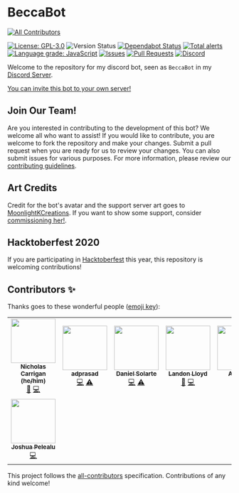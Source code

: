 # BeccaBot

<!-- ALL-CONTRIBUTORS-BADGE:START - Do not remove or modify this section -->

[![All Contributors](https://img.shields.io/badge/all_contributors-8-orange.svg?style=flat-square)](#contributors-)

<!-- ALL-CONTRIBUTORS-BADGE:END -->

[![License: GPL-3.0](https://img.shields.io/github/license/nhcarrigan/BeccaBot?color=purple)](https://opensource.org/licenses/MIT)
![Version Status](https://img.shields.io/github/package-json/v/nhcarrigan/BeccaBot/main)
[![Dependabot Status](https://api.dependabot.com/badges/status?host=github&repo=nhcarrigan/BeccaBot)](https://dependabot.com)
[![Total alerts](https://img.shields.io/lgtm/alerts/g/nhcarrigan/BeccaBot.svg?logo=lgtm&logoWidth=18)](https://lgtm.com/projects/g/nhcarrigan/BeccaBot/alerts/)
[![Language grade: JavaScript](https://img.shields.io/lgtm/grade/javascript/g/nhcarrigan/BeccaBot.svg?logo=lgtm&logoWidth=18)](https://lgtm.com/projects/g/nhcarrigan/BeccaBot/context:javascript)
[![Issues](https://img.shields.io/github/issues/nhcarrigan/BeccaBot)](https://github.com/nhcarrigan/BeccaBot/issues)
[![Pull Requests](https://img.shields.io/github/issues-pr/nhcarrigan/BeccaBot)](https://github.com/nhcarrigan/BeccaBot/pulls)
[![Discord](https://img.shields.io/discord/710307364556767283)](https://discord.gg/PHqDbkg)

Welcome to the repository for my discord bot, seen as `BeccaBot` in my [Discord Server](https://discord.gg/PHqDbkg).

[You can invite this bot to your own server!](https://discord.com/oauth2/authorize?client_id=716707753090875473&scope=bot&permissions=268495990)

## Join Our Team!

Are you interested in contributing to the development of this bot? We welcome all who want to assist! If you would like to contribute, you are welcome to fork the repository and make your changes. Submit a pull request when you are ready for us to review your changes. You can also submit issues for various purposes. For more information, please review our [contributing guidelines](./CONTRIBUTING.md).

## Art Credits

Credit for the bot's avatar and the support server art goes to [MoonlightKCreations](https://www.instagram.com/moonlightkcreations/). If you want to show some support, consider [commissioning her!](https://meitanteimoonlight.wixsite.com/moonlightkcreations/commissions).

## Hacktoberfest 2020

If you are participating in [Hacktoberfest](https://hacktoberfest.digitalocean.com/) this year, this repository is welcoming contributions!

## Contributors ✨

Thanks goes to these wonderful people ([emoji key](https://allcontributors.org/docs/en/emoji-key)):

<!-- ALL-CONTRIBUTORS-LIST:START - Do not remove or modify this section -->
<!-- prettier-ignore-start -->
<!-- markdownlint-disable -->
<table>
  <tr>
    <td align="center"><a href="http://www.nhcarrigan.com"><img src="https://avatars1.githubusercontent.com/u/63889819?v=4" width="100px;" alt=""/><br /><sub><b>Nicholas Carrigan (he/him)</b></sub></a><br /><a href="#projectManagement-nhcarrigan" title="Project Management">📆</a> <a href="https://github.com/nhcarrigan/BeccaBot/commits?author=nhcarrigan" title="Code">💻</a></td>
    <td align="center"><a href="https://github.com/adprasad"><img src="https://avatars2.githubusercontent.com/u/2387136?v=4" width="100px;" alt=""/><br /><sub><b>adprasad</b></sub></a><br /><a href="https://github.com/nhcarrigan/BeccaBot/commits?author=adprasad" title="Code">💻</a> <a href="https://github.com/nhcarrigan/BeccaBot/commits?author=adprasad" title="Tests">⚠️</a></td>
    <td align="center"><a href="https://www.danielsolartech.com/"><img src="https://avatars2.githubusercontent.com/u/66956234?v=4" width="100px;" alt=""/><br /><sub><b>Daniel Solarte</b></sub></a><br /><a href="https://github.com/nhcarrigan/BeccaBot/commits?author=danielsolartech" title="Code">💻</a> <a href="https://github.com/nhcarrigan/BeccaBot/commits?author=danielsolartech" title="Tests">⚠️</a></td>
    <td align="center"><a href="http://landonlloyd.github.io"><img src="https://avatars0.githubusercontent.com/u/65516863?v=4" width="100px;" alt=""/><br /><sub><b>Landon Lloyd</b></sub></a><br /><a href="https://github.com/nhcarrigan/BeccaBot/commits?author=LandonLloyd" title="Documentation">📖</a> <a href="https://github.com/nhcarrigan/BeccaBot/commits?author=LandonLloyd" title="Code">💻</a></td>
    <td align="center"><a href="https://github.com/Andreybest"><img src="https://avatars0.githubusercontent.com/u/20759487?v=4" width="100px;" alt=""/><br /><sub><b>Andrew</b></sub></a><br /><a href="https://github.com/nhcarrigan/BeccaBot/commits?author=Andreybest" title="Code">💻</a></td>
    <td align="center"><a href="https://github.com/zephy20"><img src="https://avatars2.githubusercontent.com/u/7047892?v=4" width="100px;" alt=""/><br /><sub><b>Kartik V</b></sub></a><br /><a href="https://github.com/nhcarrigan/BeccaBot/commits?author=zephy20" title="Code">💻</a></td>
    <td align="center"><a href="https://shadowtime2000.github.io"><img src="https://avatars1.githubusercontent.com/u/66655515?v=4" width="100px;" alt=""/><br /><sub><b>shadowtime2000</b></sub></a><br /><a href="https://github.com/nhcarrigan/BeccaBot/commits?author=shadowtime2000" title="Code">💻</a></td>
  </tr>
  <tr>
    <td align="center"><a href="http://catalactics.now.sh"><img src="https://avatars1.githubusercontent.com/u/45566099?v=4" width="100px;" alt=""/><br /><sub><b>Joshua Pelealu</b></sub></a><br /><a href="https://github.com/nhcarrigan/BeccaBot/commits?author=JoshuaPelealu" title="Code">💻</a></td>
  </tr>
</table>

<!-- markdownlint-enable -->
<!-- prettier-ignore-end -->

<!-- ALL-CONTRIBUTORS-LIST:END -->

This project follows the [all-contributors](https://github.com/all-contributors/all-contributors) specification. Contributions of any kind welcome!
